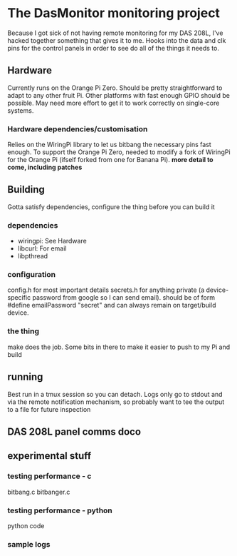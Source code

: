 # The DasMonitor monitoring project
Because I got sick of not having remote monitoring for my DAS 208L, I've hacked together something that gives it to me.
Hooks into the data and clk pins for the control panels in order to see do all of the things it needs to.

## Hardware
Currently runs on the Orange Pi Zero. Should be pretty straightforward to adapt to any other fruit Pi. Other platforms with fast enough GPIO should be possible. May need more effort to get it to work correctly on single-core systems.

### Hardware dependencies/customisation
Relies on the WiringPi library to let us bitbang the necessary pins fast enough. To support the Orange Pi Zero, needed to modify a fork of WiringPi for the Orange Pi (ifself forked from one for Banana Pi).
**more detail to come, including patches**

## Building
Gotta satisfy dependencies, configure the thing before you can build it
### dependencies
+ wiringpi: See Hardware
+ libcurl: For email
+ libpthread

### configuration
config.h for most important details
secrets.h for anything private (a device-specific password from google so I can send email). should be of form #define emailPassword "secret" and can always remain on target/build device.

### the thing
make does the job. Some bits in there to make it easier to push to my Pi and build

## running
Best run in a tmux session so you can detach. Logs only go to stdout and via the remote notification mechanism, so probably want to tee the output to a file for future inspection

## DAS 208L panel comms doco

## experimental stuff
### testing performance - c
bitbang.c
bitbanger.c
### testing performance - python
python code
### sample logs